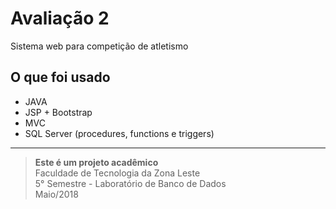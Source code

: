 # Avaliação 2
Sistema web para competição de atletismo


## O que foi usado
* JAVA
* JSP + Bootstrap
* MVC
* SQL Server (procedures, functions e triggers)

---
> **Este é um projeto acadêmico** <br>
> Faculdade de Tecnologia da Zona Leste <br>
> 5° Semestre - Laboratório de Banco de Dados <br>
> Maio/2018
